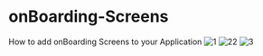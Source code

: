 # onBoarding-Screens
How to add onBoarding Screens to your Application
![1](https://github.com/Gasan33/onBording-Screens/assets/147078972/fe5222a5-69e8-4a4a-935b-521444318ef2)
![22](https://github.com/Gasan33/onBording-Screens/assets/147078972/39b0be03-674f-4ec8-9868-92433d8a156e)
![3](https://github.com/Gasan33/onBording-Screens/assets/147078972/51d937ec-5996-4eda-9513-76840ee0ab02)


